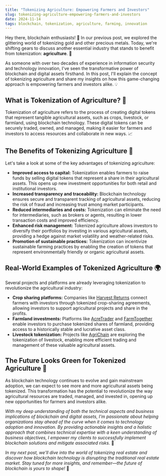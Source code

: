 ```yaml
---
title: "Tokenizing Agriculture: Empowering Farmers and Investors"
slug: tokenizing-agriculture-empowering-farmers-and-investors
date: 2024-11-14
tags: blockchain, tokenization, agriculture, farming, innovation
---
```


Hey there, blockchain enthusiasts! 👋 In our previous post, we explored the glittering world of tokenizing gold and other precious metals. Today, we're shifting gears to discuss another essential industry that stands to benefit from tokenization: **agriculture**. 🌽

As someone with over two decades of experience in information security and technology innovation, I've seen the transformative power of blockchain and digital assets firsthand. In this post, I'll explain the concept of tokenizing agriculture and share my insights on how this game-changing approach is empowering farmers and investors alike. 💡

## What is Tokenization of Agriculture? 🤔

Tokenization of agriculture refers to the process of creating digital tokens that represent tangible agricultural assets, such as crops, livestock, or farmland, using blockchain technology. These digital tokens can be securely traded, owned, and managed, making it easier for farmers and investors to access resources and collaborate in new ways. 📈

## The Benefits of Tokenizing Agriculture 🎉

Let's take a look at some of the key advantages of tokenizing agriculture:

- **Improved access to capital:** Tokenization enables farmers to raise funds by selling digital tokens that represent a share in their agricultural assets. This opens up new investment opportunities for both retail and institutional investors.
- **Increased transparency and traceability:** Blockchain technology ensures secure and transparent tracking of agricultural assets, reducing the risk of fraud and increasing trust among market participants.
- **Reduced intermediaries and costs:** Tokenization can eliminate the need for intermediaries, such as brokers or agents, resulting in lower transaction costs and improved efficiency.
- **Enhanced risk management:** Tokenized agriculture allows investors to diversify their portfolios by investing in various agricultural assets, providing a hedge against market volatility and weather-related risks.
- **Promotion of sustainable practices:** Tokenization can incentivize sustainable farming practices by enabling the creation of tokens that represent environmentally friendly or organic agricultural assets.

## Real-World Examples of Tokenized Agriculture 🌍

Several projects and platforms are already leveraging tokenization to revolutionize the agricultural industry:

- **Crop sharing platforms:** Companies like [Harvest Returns](https://www.harvestreturns.com/) connect farmers with investors through tokenized crop-sharing agreements, allowing investors to support agricultural projects and share in the profits.
- **Farmland investments:** Platforms like [AcreTrader](https://www.acretrader.com/) and [FarmTogether](https://farmtogether.com/) enable investors to purchase tokenized shares of farmland, providing access to a historically stable and lucrative asset class.
- **Livestock tokenization:** Projects like [AgriChain](https://agrichain.com/) are exploring the tokenization of livestock, enabling more efficient trading and management of these valuable agricultural assets.

## The Future Looks Green for Tokenized Agriculture 🔮

As blockchain technology continues to evolve and gain mainstream adoption, we can expect to see more and more agricultural assets being tokenized. This transformation has the potential to revolutionize the way agricultural resources are traded, managed, and invested in, opening up new opportunities for farmers and investors alike.

*With my deep understanding of both the technical aspects and business implications of blockchain and digital assets, I'm passionate about helping organizations stay ahead of the curve when it comes to technology adoption and innovation. By providing actionable insights and a holistic approach that combines technical expertise with a keen understanding of business objectives, I empower my clients to successfully implement blockchain solutions and mitigate associated risks.* 💪

*In my next post, we'll dive into the world of tokenizing real estate and discover how blockchain technology is disrupting the traditional real estate market. Stay tuned for more insights, and remember—the future of blockchain is yours to shape!* 🚀